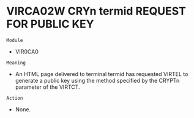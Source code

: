 # VIRCA02W CRYn termid REQUEST FOR PUBLIC KEY

`Module`
- VIR0CA0

`Meaning`
- An HTML page delivered to terminal termid has requested VIRTEL to generate a public key using the method specified by the CRYPTn parameter of the VIRTCT.

`Action`
- None.
